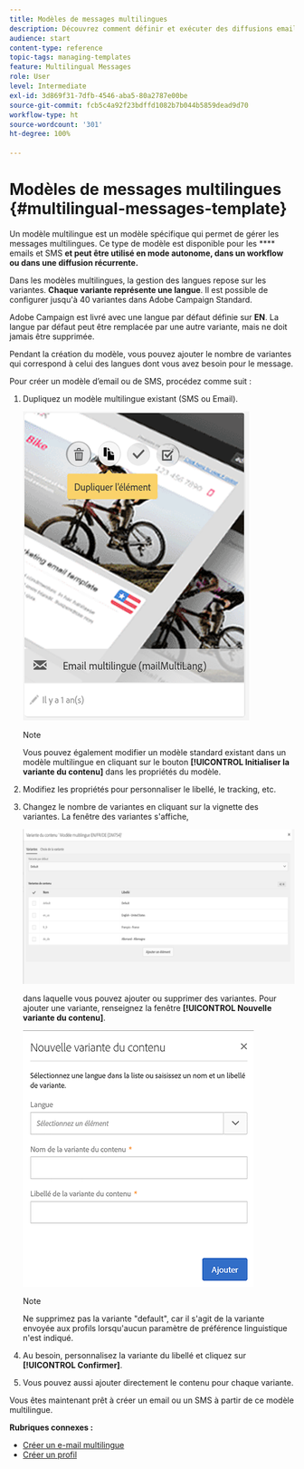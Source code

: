 ```yaml
---
title: Modèles de messages multilingues
description: Découvrez comment définir et exécuter des diffusions email/SMS multilingues en une seule vague à partir des préférences linguistiques de vos clients segmentés automatiquement. Créez des rapports sur les performances de chaque diffusion en affinant par langue et par niveau individuel.
audience: start
content-type: reference
topic-tags: managing-templates
feature: Multilingual Messages
role: User
level: Intermediate
exl-id: 3d869f31-7dfb-4546-aba5-80a2787e00be
source-git-commit: fcb5c4a92f23bdffd1082b7b044b5859dead9d70
workflow-type: ht
source-wordcount: '301'
ht-degree: 100%

---
```


# Modèles de messages multilingues {#multilingual-messages-template}

Un modèle multilingue est un modèle spécifique qui permet de gérer les messages multilingues. Ce type de modèle est disponible pour les **** emails et SMS **et peut être utilisé en mode autonome, dans un workflow ou dans une diffusion récurrente.**

Dans les modèles multilingues, la gestion des langues repose sur les variantes. **Chaque variante représente une langue**. Il est possible de configurer jusqu&#39;à 40 variantes dans Adobe Campaign Standard.

Adobe Campaign est livré avec une langue par défaut définie sur **EN**. La langue par défaut peut être remplacée par une autre variante, mais ne doit jamais être supprimée.

Pendant la création du modèle, vous pouvez ajouter le nombre de variantes qui correspond à celui des langues dont vous avez besoin pour le message.

Pour créer un modèle d’email ou de SMS, procédez comme suit :

1. Dupliquez un modèle multilingue existant (SMS ou Email).

   ![](assets/multi_template_duplicate.png)

   >[!NOTE]
   >
   >Vous pouvez également modifier un modèle standard existant dans un modèle multilingue en cliquant sur le bouton **[!UICONTROL Initialiser la variante du contenu]** dans les propriétés du modèle.

1. Modifiez les propriétés pour personnaliser le libellé, le tracking, etc.

1. Changez le nombre de variantes en cliquant sur la vignette des variantes. La fenêtre des variantes s&#39;affiche,

   ![](assets/multi_template_variants.png)

   dans laquelle vous pouvez ajouter ou supprimer des variantes. Pour ajouter une variante, renseignez la fenêtre **[!UICONTROL Nouvelle variante du contenu]**.

   ![](assets/multi_template_newvariant.png)

   >[!NOTE]
   >
   >Ne supprimez pas la variante &quot;default&quot;, car il s&#39;agit de la variante envoyée aux profils lorsqu&#39;aucun paramètre de préférence linguistique n&#39;est indiqué.

1. Au besoin, personnalisez la variante du libellé et cliquez sur **[!UICONTROL Confirmer]**.

1. Vous pouvez aussi ajouter directement le contenu pour chaque variante.

Vous êtes maintenant prêt à créer un email ou un SMS à partir de ce modèle multilingue.

**Rubriques connexes :**

* [Créer un e-mail multilingue](../../channels/using/creating-a-multilingual-email.md)
* [Créer un profil](../../audiences/using/creating-profiles.md)
